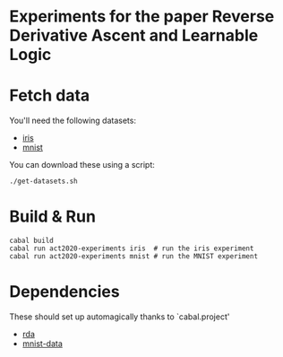 # Experiments for the paper Reverse Derivative Ascent and Learnable Logic

# Fetch data

You'll need the following datasets:

- [iris](http://archive.ics.uci.edu/ml/datasets/Iris)
- [mnist](http://yann.lecun.com/exdb/mnist/)

You can download these using a script:

    ./get-datasets.sh

# Build & Run

    cabal build
    cabal run act2020-experiments iris  # run the iris experiment
    cabal run act2020-experiments mnist # run the MNIST experiment

# Dependencies

These should set up automagically thanks to `cabal.project' 

- [rda](https://github.com/statusfailed/rda)
- [mnist-data](https://github.com/statusfailed/mnist-data)
